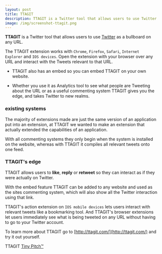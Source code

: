 ```yaml
---
layout: post
title: TTAGIT
description: TTAGIT is a Twitter tool that allows users to use Twitter as a bullboard on any URL
image: /img/screenshot-ttagit.png
---
```


**TTAGIT** is a Twitter tool that allows users to use [Twitter](https://twitter.com) as a bullboard on any URL.

The TTAGIT extension works with `Chrome`, `Firefox`, `Safari`, `Internet Explorer` and `IOS devices`. Open the extension with your browser over any URL and interact with the Tweets relevant to that URL.

* TTAGIT also has an embed so you can embed TTAGIT on your own website.

* Whether you use it as Analytics tool to see what people are Tweeting about the URL or as a useful commenting system TTAGIT gives you the edge, and takes Twitter to new realms.

### existing systems

The majority of extensions made are just the same version of an application put into an extension, at TTAGIT we wanted to make an extension that actually extended the capabilities of an application.

With all commenting systems they only begin when the system is installed on the website, whereas with TTAGIT it compiles all relevant tweets onto one feed.

### TTAGIT's edge

TTAGIT allows users to **like**, **reply** or **retweet** so they can interact as if they were actually on Twitter.

<div class="message">
With the embed feature TTAGIT can be added to any website and used as the sites commenting system, which will also show all the Twitter interaction using that link.
</div>

TTAGIT's action extension on `IOS mobile devices` lets users interact with relevant tweets like a bookmarking tool. And TTAGIT's browser extensions let users immediately see what is being tweeted on any URL without having to go to your Twitter account.

To learn more about TTAGIT go to [http://ttagit.com/](http://ttagit.com/) and try it out yourself.

TTAGIT [Tiny Pitch™](http://tiny.pr/61pmxR0f)
